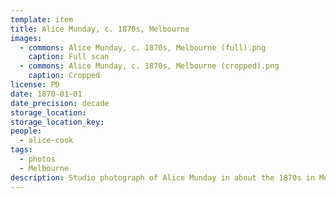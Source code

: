 ```yaml
---
template: item
title: Alice Munday, c. 1870s, Melbourne
images:
  - commons: Alice Munday, c. 1870s, Melbourne (full).png
    caption: Full scan
  - commons: Alice Munday, c. 1870s, Melbourne (cropped).png
    caption: Cropped
license: PD
date: 1870-01-01
date_precision: decade
storage_location: 
storage_location_key: 
people:
  - alice-cook
tags:
  - photos
  - Melbourne
description: Studio photograph of Alice Munday in about the 1870s in Melbourne.
---
```

